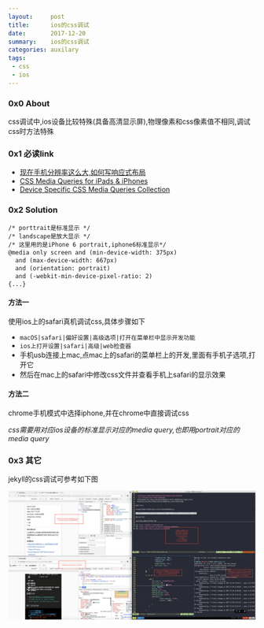 ```yaml
---
layout:     post
title:      ios的css调试
date:       2017-12-20
summary:    ios的css调试
categories: auxilary
tags:
 - css
 - ios
---
```


### 0x0 About

css调试中,ios设备比较特殊(具备高清显示屏),物理像素和css像素值不相同,调试css时方法特殊

### 0x1 必读link

+ [现在手机分辨率这么大,如何写响应式布局][3] 
+ [CSS Media Queries for 
iPads & iPhones][1]
+ [Device Specific CSS Media Queries Collection][2]

### 0x2 Solution


```
/* porttrait是标准显示 */
/* landscape是放大显示 */
/* 这里用的是iPhone 6 portrait,iphone6标准显示*/
@media only screen and (min-device-width: 375px)
  and (max-device-width: 667px)
  and (orientation: portrait)
  and (-webkit-min-device-pixel-ratio: 2)
{...}
```

#### 方法一

使用ios上的safari真机调试css,具体步骤如下

- `macOS|safari|偏好设置|高级选项|打开在菜单栏中显示开发功能`
- `ios上打开设置|safari|高级|web检查器`
- 手机usb连接上mac,点mac上的safari的菜单栏上的开发,里面有手机子选项,打开它
- 然后在mac上的safari中修改css文件并查看手机上safari的显示效果

#### 方法二

chrome手机模式中选择iphone,并在chrome中直接调试css

*css需要用对应ios设备的标准显示对应的media query,也即用portrait对应的media query*

### 0x3 其它

jekyll的css调试可参考如下图

![调试图][4]

[1]: http://stephen.io/mediaqueries/
[2]: https://gist.github.com/needim/d15fdc2ac133d8078f7c
[3]: https://www.zhihu.com/question/35221839
[4]: https://raw.githubusercontent.com/3xp10it/pic/master/css.png
